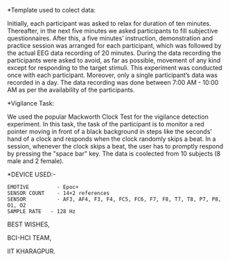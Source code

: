 *Template used to colect data:

Initially, each participant was asked to relax for duration of ten minutes. Thereafter, in the next five minutes we asked participants to fill subjective questionnaires. After this, a five minutes’ instruction, demonstration and practice session was arranged for each participant, which was followed by the actual EEG data recording of 20 minutes. During the data recording the participants were asked to avoid, as far as possible, movement of any kind except for responding to the target stimuli. This experiment was conducted once with each participant. Moreover, only a single participant’s data was recorded in a day. The data recording was done between 7:00 AM - 10:00 AM as per the availability of the participants.

*Vigilance Task: 

We used the popular Mackworth Clock Test for the vigilance detection experiment. In this task, the task of the participant is to monitor a red pointer moving in front of a black background in steps like the seconds’ hand of a clock and responds when the clock randomly skips a beat. In a session, whenever the clock skips a beat, the user has to promptly respond by pressing the "space bar" key. The data is coolected from 10 subjects (8 male and 2 female).

*DEVICE USED:-

	EMOTIVE 	    - Epoc+
	SENSOR COUNT 	- 14+2 references
	SENSOR 		    - AF3, AF4, F3, F4, FC5, FC6, F7, F8, T7, T8, P7, P8, O1, O2
	SAMPLE RATE	  - 128 Hz
  
  
BEST WISHES,

BCI-HCI TEAM,

IIT KHARAGPUR.
